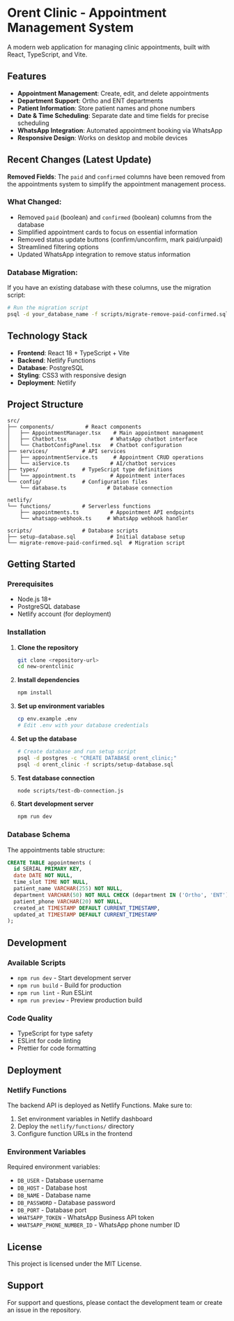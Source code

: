 # Orent Clinic - Appointment Management System

A modern web application for managing clinic appointments, built with React, TypeScript, and Vite.

## Features

- **Appointment Management**: Create, edit, and delete appointments
- **Department Support**: Ortho and ENT departments
- **Patient Information**: Store patient names and phone numbers
- **Date & Time Scheduling**: Separate date and time fields for precise scheduling
- **WhatsApp Integration**: Automated appointment booking via WhatsApp
- **Responsive Design**: Works on desktop and mobile devices

## Recent Changes (Latest Update)

**Removed Fields**: The `paid` and `confirmed` columns have been removed from the appointments system to simplify the appointment management process.

### What Changed:
- Removed `paid` (boolean) and `confirmed` (boolean) columns from the database
- Simplified appointment cards to focus on essential information
- Removed status update buttons (confirm/unconfirm, mark paid/unpaid)
- Streamlined filtering options
- Updated WhatsApp integration to remove status information

### Database Migration:
If you have an existing database with these columns, use the migration script:
```bash
# Run the migration script
psql -d your_database_name -f scripts/migrate-remove-paid-confirmed.sql
```

## Technology Stack

- **Frontend**: React 18 + TypeScript + Vite
- **Backend**: Netlify Functions
- **Database**: PostgreSQL
- **Styling**: CSS3 with responsive design
- **Deployment**: Netlify

## Project Structure

```
src/
├── components/          # React components
│   ├── AppointmentManager.tsx    # Main appointment management
│   ├── Chatbot.tsx              # WhatsApp chatbot interface
│   └── ChatbotConfigPanel.tsx   # Chatbot configuration
├── services/           # API services
│   ├── appointmentService.ts     # Appointment CRUD operations
│   └── aiService.ts             # AI/chatbot services
├── types/              # TypeScript type definitions
│   └── appointment.ts           # Appointment interfaces
└── config/             # Configuration files
    └── database.ts             # Database connection

netlify/
└── functions/          # Serverless functions
    ├── appointments.ts          # Appointment API endpoints
    └── whatsapp-webhook.ts     # WhatsApp webhook handler

scripts/                # Database scripts
├── setup-database.sql           # Initial database setup
└── migrate-remove-paid-confirmed.sql  # Migration script
```

## Getting Started

### Prerequisites
- Node.js 18+ 
- PostgreSQL database
- Netlify account (for deployment)

### Installation

1. **Clone the repository**
   ```bash
   git clone <repository-url>
   cd new-orentclinic
   ```

2. **Install dependencies**
   ```bash
   npm install
   ```

3. **Set up environment variables**
   ```bash
   cp env.example .env
   # Edit .env with your database credentials
   ```

4. **Set up the database**
   ```bash
   # Create database and run setup script
   psql -d postgres -c "CREATE DATABASE orent_clinic;"
   psql -d orent_clinic -f scripts/setup-database.sql
   ```

5. **Test database connection**
   ```bash
   node scripts/test-db-connection.js
   ```

6. **Start development server**
   ```bash
   npm run dev
   ```

### Database Schema

The appointments table structure:
```sql
CREATE TABLE appointments (
  id SERIAL PRIMARY KEY,
  date DATE NOT NULL,
  time_slot TIME NOT NULL,
  patient_name VARCHAR(255) NOT NULL,
  department VARCHAR(50) NOT NULL CHECK (department IN ('Ortho', 'ENT')),
  patient_phone VARCHAR(20) NOT NULL,
  created_at TIMESTAMP DEFAULT CURRENT_TIMESTAMP,
  updated_at TIMESTAMP DEFAULT CURRENT_TIMESTAMP
);
```

## Development

### Available Scripts

- `npm run dev` - Start development server
- `npm run build` - Build for production
- `npm run lint` - Run ESLint
- `npm run preview` - Preview production build

### Code Quality

- TypeScript for type safety
- ESLint for code linting
- Prettier for code formatting

## Deployment

### Netlify Functions

The backend API is deployed as Netlify Functions. Make sure to:
1. Set environment variables in Netlify dashboard
2. Deploy the `netlify/functions/` directory
3. Configure function URLs in the frontend

### Environment Variables

Required environment variables:
- `DB_USER` - Database username
- `DB_HOST` - Database host
- `DB_NAME` - Database name
- `DB_PASSWORD` - Database password
- `DB_PORT` - Database port
- `WHATSAPP_TOKEN` - WhatsApp Business API token
- `WHATSAPP_PHONE_NUMBER_ID` - WhatsApp phone number ID


## License

This project is licensed under the MIT License.

## Support

For support and questions, please contact the development team or create an issue in the repository.

